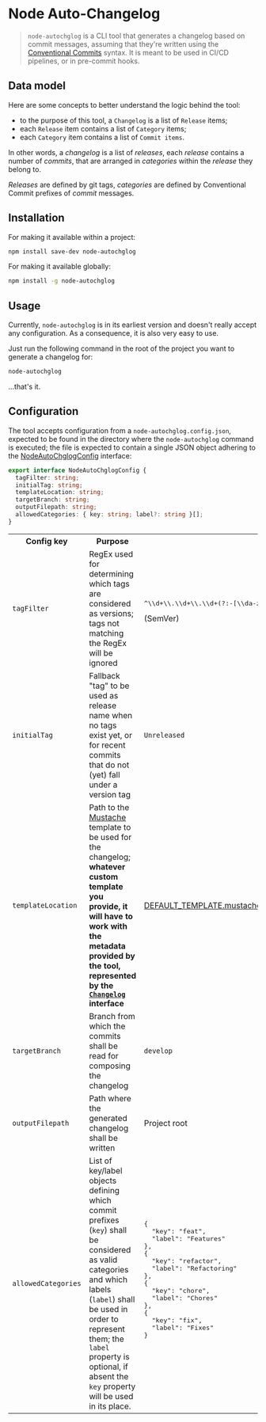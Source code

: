 # Node Auto-Changelog

> `node-autochglog` is a CLI tool that generates a changelog based on commit messages, assuming that they're written using the [Conventional Commits](https://www.conventionalcommits.org/en/v1.0.0/) syntax. It is meant to be used in CI/CD pipelines, or in pre-commit hooks.

## Data model

Here are some concepts to better understand the logic behind the tool:

- to the purpose of this tool, a `Changelog` is a list of `Release` items;
- each `Release` item contains a list of `Category` items;
- each `Category` item contains a list of `Commit items`.

In other words, a _changelog_ is a list of _releases_, each _release_ contains a number of _commits_, that are arranged in _categories_ within the _release_ they belong to.

_Releases_ are defined by git tags, _categories_ are defined by Conventional Commit prefixes of _commit_ messages.

## Installation

For making it available within a project:

```bash
npm install save-dev node-autochglog
```

For making it available globally:

```bash
npm install -g node-autochglog
```

## Usage

Currently, `node-autochglog` is in its earliest version and doesn't really accept any configuration. As a consequence, it is also very easy to use.

Just run the following command in the root of the project you want to generate a changelog for:

```bash
node-autochglog
```

...that's it.

## Configuration

The tool accepts configuration from a `node-autochglog.config.json`, expected to be found in the directory where the `node-autochglog` command is executed; the file is expected to contain a single JSON object adhering to the [NodeAutoChglogConfig](./src/config/NodeAutochglogConfig.ts) interface:

```typescript
export interface NodeAutoChglogConfig {
  tagFilter: string;
  initialTag: string;
  templateLocation: string;
  targetBranch: string;
  outputFilepath: string;
  allowedCategories: { key: string; label?: string }[];
}
```

<table>
  <tr>
    <th>Config key</th>
    <th>Purpose</th>
    <th>Default</th>
  </tr>
  <tr>
    <td><code>tagFilter</code></td>
    <td>RegEx used for determining which tags are considered as versions; tags not matching the RegEx will be ignored</td>
    <td><pre>^\\d+\\.\\d+\\.\\d+(?:-[\\da-zA-Z\\-\\.]+)?(?:\\+[\\da-zA-Z\\-\\.]+)?$</pre> (SemVer)</td>
  </tr>
  <tr>
    <td><code>initialTag</code></td>
    <td>Fallback "tag" to be used as release name when no tags exist yet, or for recent commits that do not (yet) fall under a version tag</td>
    <td><code>Unreleased</code></td>
  </tr>
  <tr>
    <td><code>templateLocation</code></td>
    <td>Path to the <a href='https://mustache.github.io/'>Mustache</a> template to be used for the changelog; <b>whatever custom template you provide, it will have to work with the metadata provided by the tool, represented by the <a href='./src/model/Changelog.ts'><code>Changelog</code></a> interface</b></td>
    <td><a href='./src/config/DEFAULT_TEMPLATE.mustache'>DEFAULT_TEMPLATE.mustache</a></td>
  </tr>
  <tr>
    <td><code>targetBranch</code></td>
    <td>Branch from which the commits shall be read for composing the changelog</td>
    <td><code>develop</code></td>
  </tr>
  <tr>
    <td><code>outputFilepath</code></td>
    <td>Path where the generated changelog shall be written</td>
    <td>Project root</td>
  </tr>
  <tr>
    <td><code>allowedCategories</code></td>
    <td>List of key/label objects defining which commit prefixes (<code>key</code>) shall be considered as valid categories and which labels (<code>label</code>) shall be used in order to represent them; the <code>label</code> property is optional, if absent the <code>key</code> property will be used in its place.</td>
    <td>
      <pre lang="json">
{
  "key": "feat",
  "label": "Features"
},
{
  "key": "refactor",
  "label": "Refactoring"
},
{
  "key": "chore",
  "label": "Chores"
},
{
  "key": "fix",
  "label": "Fixes"
}
      </pre>
    </td>
  </tr>
</table>